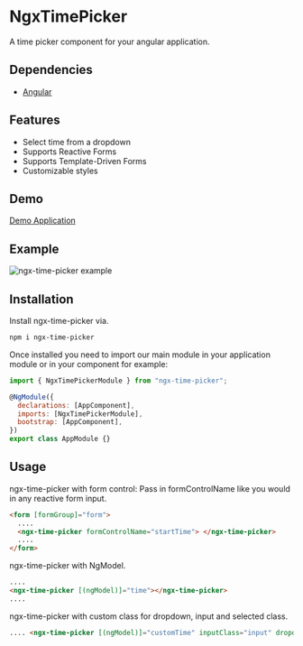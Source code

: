 # NgxTimePicker

A time picker component for your angular application.

## Dependencies

- [Angular](https://angular.io/)

## Features

- Select time from a dropdown
- Supports Reactive Forms
- Supports Template-Driven Forms
- Customizable styles

## Demo

[Demo Application](https://ngx-time-picker-demo.vercel.app/)

## Example

![ngx-time-picker example ](https://res.cloudinary.com/muhdsalim/image/upload/v1733935007/Screenshot_2024-12-11_at_16.41.22_qx8eeh.png)

## Installation

Install ngx-time-picker via.

```bash
npm i ngx-time-picker
```

Once installed you need to import our main module in your application module or in your component for example:

```javascript
import { NgxTimePickerModule } from "ngx-time-picker";

@NgModule({
  declarations: [AppComponent],
  imports: [NgxTimePickerModule],
  bootstrap: [AppComponent],
})
export class AppModule {}
```

## Usage

ngx-time-picker with form control: Pass in formControlName like you would in any reactive form input.

```html
<form [formGroup]="form">
  ....
  <ngx-time-picker formControlName="startTime"> </ngx-time-picker>
  ....
</form>
```

ngx-time-picker with NgModel.

```html
....
<ngx-time-picker [(ngModel)]="time"></ngx-time-picker>
....
```

ngx-time-picker with custom class for dropdown, input and selected class.

```html
.... <ngx-time-picker [(ngModel)]="customTime" inputClass="input" dropdownClass="dropdown" selectedClass="selected"></ngx-time-picker> ....
```
